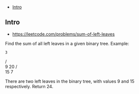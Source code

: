- [Intro](#intro)

## Intro

- https://leetcode.com/problems/sum-of-left-leaves

Find the sum of all left leaves in a given binary tree.
Example:

    3
   / \
  9  20
    /  \
   15   7

There are two left leaves in the binary tree, with values 9 and 15 respectively. Return 24.

